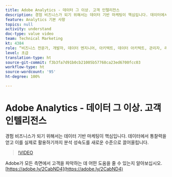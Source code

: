 ```yaml
---
title: Adobe Analytics - 데이터 그 이상. 고객 인텔리전스
description: 경험 비즈니스가 되기 위해서는 데이터 기반 마케팅이 핵심입니다. 데이터에서 통찰력을 얻고 이를 실제로 활용하기까지 분석 성숙도를 새로운 수준으로 끌어올립니다.
feature: Analytics 기본 사항
topics: null
activity: understand
doc-type: value video
team: Technical Marketing
kt: 4384
role: “비즈니스 전문가, 개발자, 데이터 엔지니어, 아키텍트, 데이터 아키텍트, 관리자, 리더”
level: 초급
translation-type: ht
source-git-commit: f3b3fa7d91b0cb21005b57768ca23ed6700fcc03
workflow-type: ht
source-wordcount: '95'
ht-degree: 100%

---
```



# Adobe Analytics - 데이터 그 이상. 고객 인텔리전스

경험 비즈니스가 되기 위해서는 데이터 기반 마케팅이 핵심입니다. 데이터에서 통찰력을 얻고 이를 실제로 활용하기까지 분석 성숙도를 새로운 수준으로 끌어올립니다.

>[!VIDEO](https://video.tv.adobe.com/v/31502/?quality=12)

Adobe가 모든 측면에서 고객을 파악하는 데 어떤 도움을 줄 수 있는지 알아보십시오. [https://adobe.ly/2CabND4](https://adobe.ly/2CabND4)
